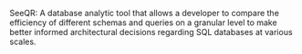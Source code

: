 SeeQR: A database analytic tool that allows a developer to compare the efficiency of different schemas and queries on a granular level to make better informed architectural decisions regarding SQL databases at various scales.
